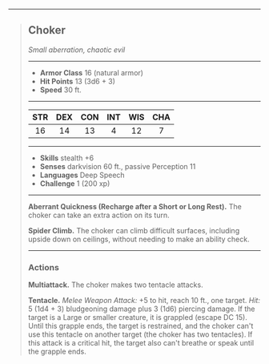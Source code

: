 ***
> ## Choker
> *Small aberration, chaotic evil*
> 
> ***
> 
> - **Armor Class** 16 (natural armor)
> - **Hit Points** 13 (3d6 + 3)
> - **Speed** 30 ft.
> 
> ***
> 
> |STR|DEX|CON|INT|WIS|CHA|
> |:---:|:---:|:---:|:---:|:---:|:---:|
> |16|14|13|4|12|7|
> 
> ***
> 
> - **Skills** stealth +6
> - **Senses** darkvision 60 ft., passive Perception 11
> - **Languages** Deep Speech
> - **Challenge** 1 (200 xp)
> 
> ***
> 
> **Aberrant Quickness (Recharge after a Short or Long Rest).** The choker can take an extra action on its turn.
> 
> **Spider Climb.** The choker can climb difficult surfaces, including upside down on ceilings, without needing to make an ability check.
> 
> ***
> 
> ### Actions
> **Multiattack.** The choker makes two tentacle attacks.
> 
> **Tentacle.** *Melee Weapon Attack:* +5 to hit, reach 10 ft., one target. *Hit:* 5 (1d4 + 3) bludgeoning damage plus 3 (1d6) piercing damage. If the target is a Large or smaller creature, it is grappled (escape DC 15). Until this grapple ends, the target is restrained, and the choker can't use this tentacle on another target (the choker has two tentacles). If this attack is a critical hit, the target also can't breathe or speak until the grapple ends.